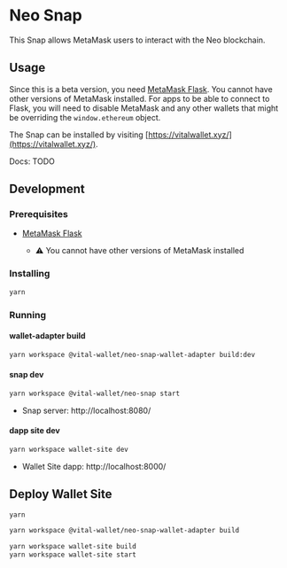 # Neo Snap

This Snap allows MetaMask users to interact with the Neo blockchain.

## Usage

Since this is a beta version, you need [MetaMask Flask](https://metamask.io/flask/). You cannot have other versions of MetaMask installed. For apps to be able to connect to Flask, you will need to disable MetaMask and any other wallets that might be overriding the `window.ethereum` object.

The Snap can be installed by visiting [https://vitalwallet.xyz/](https://vitalwallet.xyz/).

Docs: TODO

## Development

### Prerequisites

- [MetaMask Flask](https://metamask.io/flask/)

  - ⚠️ You cannot have other versions of MetaMask installed

### Installing

```bash
yarn
```

### Running

#### wallet-adapter build

```bash
yarn workspace @vital-wallet/neo-snap-wallet-adapter build:dev
```

#### snap dev

```bash
yarn workspace @vital-wallet/neo-snap start
```

- Snap server: http://localhost:8080/

#### dapp site dev

```bash
yarn workspace wallet-site dev
```

- Wallet Site dapp: http://localhost:8000/

## Deploy Wallet Site

```bash
yarn

yarn workspace @vital-wallet/neo-snap-wallet-adapter build

yarn workspace wallet-site build
yarn workspace wallet-site start
```
